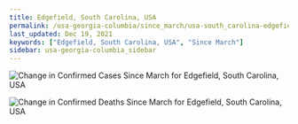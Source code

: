 ```yaml
---
title: Edgefield, South Carolina, USA
permalink: /usa-georgia-columbia/since_march/usa-south_carolina-edgefield-since_march.html
last_updated: Dec 19, 2021
keywords: ["Edgefield, South Carolina, USA", "Since March"]
sidebar: usa-georgia-columbia_sidebar
---
```


![Change in Confirmed Cases Since March for Edgefield, South Carolina, USA](/covid_tracker/images/graphs/usa-south_carolina-edgefield-delta_confirmed-since_march_graph.png)

![Change in Confirmed Deaths Since March for Edgefield, South Carolina, USA](/covid_tracker/images/graphs/usa-south_carolina-edgefield-delta_deaths-since_march_graph.png)
